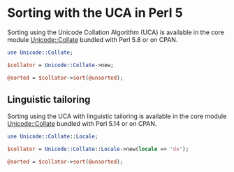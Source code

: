 # Sorting with the UCA in Perl 5

Sorting using the Unicode Collation Algorithm (UCA) is available in the core
module [Unicode::Collate](https://metacpan.org/module/Unicode::Collate) bundled
with Perl 5.8 or on CPAN.

```perl
use Unicode::Collate;

$collator = Unicode::Collate->new;

@sorted = $collator->sort(@unsorted);
```

## Linguistic tailoring

Sorting using the UCA with linguistic tailoring is available in the core module
[Unicode::Collate](https://metacpan.org/module/Unicode::Collate::Locale) bundled
with Perl 5.14 or on CPAN.

```perl
use Unicode::Collate::Locale;

$collator = Unicode::Collate::Locale->new(locale => 'de');

@sorted = $collator->sort(@unsorted);
```

